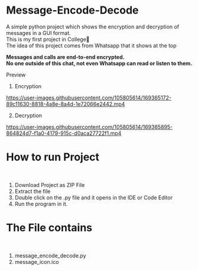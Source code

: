 # Message-Encode-Decode

A simple python project which shows the encryption and decryption of messages in a GUI format.</br>
This is my first project in College🏫</br>
The idea of this project comes from Whatsapp that it shows at the top</br>

<b>
  Messages and calls are end-to-end encrypted.</br>
  No one outside of this chat, not even Whatsapp can read or listen to them.
</b>

Preview</br>

1. Encryption



https://user-images.githubusercontent.com/105805614/169365172-89c11630-8818-4a8e-8a4d-1e72066e2442.mp4



2. Decryption




https://user-images.githubusercontent.com/105805614/169365895-864824d7-f1a0-4179-915c-d0aca27722f1.mp4

<h1>How to run Project</h1></br>

1. Download Project as ZIP File
2. Extract the file
3. Double click on the .py file and it opens in the IDE or Code Editor
4. Run the program in it.

<h1>The File contains</h1></br>

1. message_encode_decode.py
2. message_icon.ico
